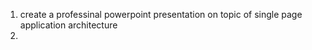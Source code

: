 
1. create a professinal powerpoint presentation on topic of single page application architecture
2. 
